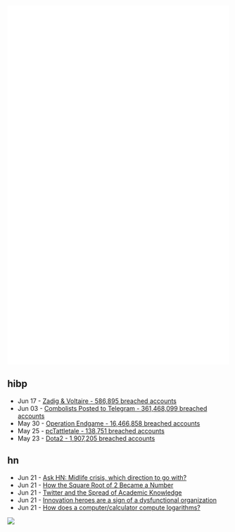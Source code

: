 ![Metrics](https://raw.githubusercontent.com/phixion/phixion/master/metrics.svg)

## hibp

<!--
for https://github.com/phixion/phixion/blob/main/.github/workflows/feeds.yml
-->
<!--START_SECTION:haveibeenpwnd-->
- Jun 17 - [Zadig & Voltaire - 586,895 breached accounts](https://haveibeenpwned.com/PwnedWebsites#ZadigVoltaire)
- Jun 03 - [Combolists Posted to Telegram - 361,468,099 breached accounts](https://haveibeenpwned.com/PwnedWebsites#TelegramCombolists)
- May 30 - [Operation Endgame - 16,466,858 breached accounts](https://haveibeenpwned.com/PwnedWebsites#OperationEndgame)
- May 25 - [pcTattletale - 138,751 breached accounts](https://haveibeenpwned.com/PwnedWebsites#pcTattletale)
- May 23 - [Dota2 - 1,907,205 breached accounts](https://haveibeenpwned.com/PwnedWebsites#Dota2)
<!--END_SECTION:haveibeenpwnd-->

## hn

<!--
for https://github.com/phixion/phixion/blob/main/.github/workflows/feeds.yml
-->
<!--START_SECTION:hn-->
- Jun 21 - [Ask HN: Midlife crisis, which direction to go with?](https://news.ycombinator.com/item?id=40750423)
- Jun 21 - [How the Square Root of 2 Became a Number](https://www.quantamagazine.org/how-the-square-root-of-2-became-a-number-20240621/)
- Jun 21 - [Twitter and the Spread of Academic Knowledge](https://mattsclancy.substack.com/p/twitter-and-the-spread-of-academic)
- Jun 21 - [Innovation heroes are a sign of a dysfunctional organization](https://steveblank.substack.com/p/why-innovation-heroes-are-a-sign)
- Jun 21 - [How does a computer/calculator compute logarithms?](https://zachartrand.github.io/SoME-3-Living/)
<!--END_SECTION:hn-->

<!--
for https://yhype.me
-->
![](https://hit.yhype.me/github/profile?user_id=13013670)
